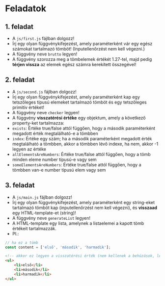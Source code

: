 # Feladatok

## 1. feladat
- A `js/first.js` fájlban dolgozz!
- Írj egy olyan függvénykifejezést, amely paraméterként vár egy egész számokat tartalmazó tömböt! (Inputellenőrzést nem kell végezni.)
- A függvény neve `brutto` legyen!
- A függvény szorozza meg a tömbelemek értékét 1.27-tel, majd pedig 
__térjen vissza__ az elemek egész számra kerekített összegével!

## 2. feladat
- A `js/second.js` fájlban dolgozz!
- Írj egy olyan függvénykifejezést, amely paraméterként kap egy tetszőleges típusú elemeket tartalmazó tömböt és egy tetszőleges primitív értéket!
- A függvény neve `checker` legyen!
- A függvény __visszatérési értéke__ egy objektum, amely a következő 
property-ket tartalmazza:
- `exists`: Értéke true/false attól függően, hogy a második paraméterként megadott érték megtalálható-e a tömbben
- `index`: Értéke egy szám; ha a második paraméterként megadott érték megtalálható a tömbben, akkor a tömbben lévő indexe, ha nem, akkor -1 legyen az értéke
- `allElementsAreNumbers`: Értéke true/false attól függően, hogy a tömb minden eleme number típusú-e vagy sem
- `someElementsAreNumbers`: Értéke true/false attól függően, hogy a tömbben van-e number típusú elem vagy sem

## 3. feladat
- A `js/main.js` fájlban dolgozz!
- Írj egy olyan függvénykifejezést, amely paraméterként egy string-eket tartalmazó tömböt kap (inputellenőrzést nem kell végezni), és __visszaad__ egy HTML-template-et (string)! 
- A függvény neve `generateList` legyen!
- A HTML-template egy lista, amelynek a listaelemei a kapott tömb értékeit tartalmazzák.
- Pl.:

```JavaScript
// ha ez a tömb
const content = ['első', 'második', 'harmadik'];
```

```HTML
<!-- akkor ez legyen a visszatérési érték (nem kellenek a behúzások, lehet egysoros string a kimenet): -->
<ul>
    <li>első</li>
    <li>második</li>
    <li>harmadik</li>
</ul>
```
